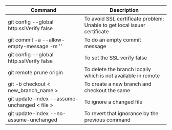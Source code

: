 Command | Description
--------|------------
git config --global http.sslVerify false | To avoid SSL certificate problem: Unable to get local issuer certificate
git commit -a --allow-empty-message -m '' | To do an empty commit message
git config --global http.sslVerify false | To set the SSL verify false
git remote prune origin | To delete the branch locally which is not available in remote
git -b checkout < new_branch_name > | To create a new branch and checkout the same
git update-index --assume-unchanged < file > | To ignore a changed file
git update-index --no-assume-unchanged <file> | To revert that ignorance by the previous command
